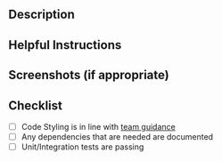 ## Description
<!--- High level overview of your changes -->

## Helpful Instructions
<!--- Help your reviewer test! Any tips and tricks? -->

## Screenshots (if appropriate)

## Checklist
<!--- Reminders of things to check -->
- [ ] Code Styling is in line with [team guidance](https://www.notion.so/fueled/Swift-Style-Guide-7f7d8088318f451fb872e2fb84dad710)
- [ ] Any dependencies that are needed are documented
- [ ] Unit/Integration tests are passing
